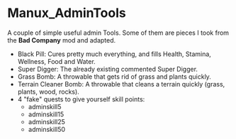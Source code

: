 # Manux_AdminTools
A couple of simple useful admin Tools.
Some of them are pieces I took from the **Bad Company** mod and adapted.

- Black Pill: Cures pretty much everything, and fills Health, Stamina, Wellness, Food and Water.
- Super Digger: The already existing commented Super Digger.
- Grass Bomb: A throwable that gets rid of grass and plants quickly.
- Terrain Cleaner Bomb: A throwable that cleans a terrain quickly (grass, plants, wood, rocks).
- 4 "fake" quests to give yourself skill points:
	- adminskill5
	- adminskill15
	- adminskill25
	- adminskill50
